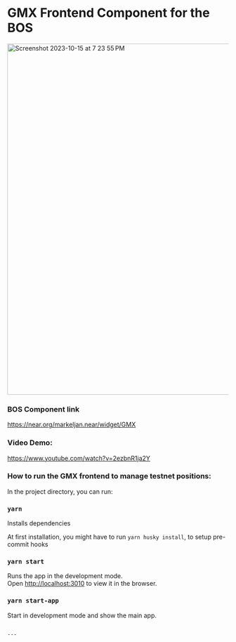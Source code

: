 # GMX Frontend Component for the BOS

<img width="800" alt="Screenshot 2023-10-15 at 7 23 55 PM" src="https://github.com/Markeljan/gmx-interface/assets/12901349/60a9ddf3-b5d5-43da-863c-fd00052d57f2">

### BOS Component link
https://near.org/markeljan.near/widget/GMX

### Video Demo:
https://www.youtube.com/watch?v=2ezbnR1ja2Y

### How to run the GMX frontend to manage testnet positions:

In the project directory, you can run:

### `yarn`

Installs dependencies

At first installation, you might have to run `yarn husky install`,
to setup pre-commit hooks

### `yarn start`

Runs the app in the development mode.\
Open [http://localhost:3010](http://localhost:3010) to view it in the browser.

### `yarn start-app`

Start in development mode and show the main app.

```

---
